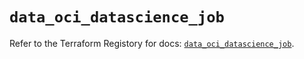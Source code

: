 # `data_oci_datascience_job`

Refer to the Terraform Registory for docs: [`data_oci_datascience_job`](https://registry.terraform.io/providers/oracle/oci/6.18.0/docs/data-sources/datascience_job).

